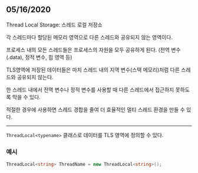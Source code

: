## 05/16/2020

Thread Local Storage: 스레드 로컬 저장소

각 스레드마다 할당된 메모리 영역으로 다른 스레드와 공유되지 않는 영역이다.

프로세스 내의 모든 스레드들은 프로세스의 자원을 모두 공유하게 된다. (전역 변수(.data), 정적 변수, 힙 영역 등)

TLS영역에 저장된 데이터들은 마치 스레드 내의 지역 변수(스택 메모리)처럼 다른 스레드와 공유되지 않는다.

한 스레드 내에서 전역 변수나 정적 변수를 사용할 때 다른 스레드에서 접근하지 못하도록 막을 수 있다.

적절한 경우에 사용하면 스레드 경합을 줄여 더 효율적인 멀티 스레드 환경을 만들 수 있다.

---

`ThreadLocal<typename>` 클래스로 데이터를 TLS 영역에 정의할 수 있다.

### 예시

```C#
ThreadLocal<string> ThreadName = new ThreadLocal<string>();
```
